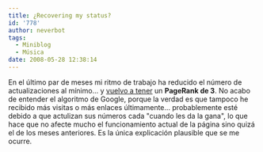 ```yaml
---
title: ¿Recovering my status?
id: '778'
author: neverbot
tags:
  - Miniblog
  - Música
date: 2008-05-28 12:38:14
---
```


En el último par de meses mi ritmo de trabajo ha reducido el número de actualizaciones al mínimo... y [vuelvo a tener](https://www.neverbot.com/neverbot/rogamos-una-oracion-por-su-alma/) un **PageRank de 3**. No acabo de entender el algoritmo de Google, porque la verdad es que tampoco he recibido más visitas o más enlaces últimamente... probablemente esté debido a que actulizan sus números cada "cuando les da la gana", lo que hace que no afecte mucho el funcionamiento actual de la página sino quizá el de los meses anteriores. Es la única explicación plausible que se me ocurre.